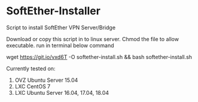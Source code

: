 # SoftEther-Installer
Script to install SoftEther VPN Server/Bridge

Download or copy this script in to linux server.
Chmod the file to allow executable.
run in terminal below command

wget https://git.io/vxd6T -O softether-install.sh && bash softether-install.sh

Currently tested on:
  1. OVZ Ubuntu Server 15.04
  2. LXC CentOS 7
  3. LXC Ubuntu Server 16.04, 17.04, 18.04
